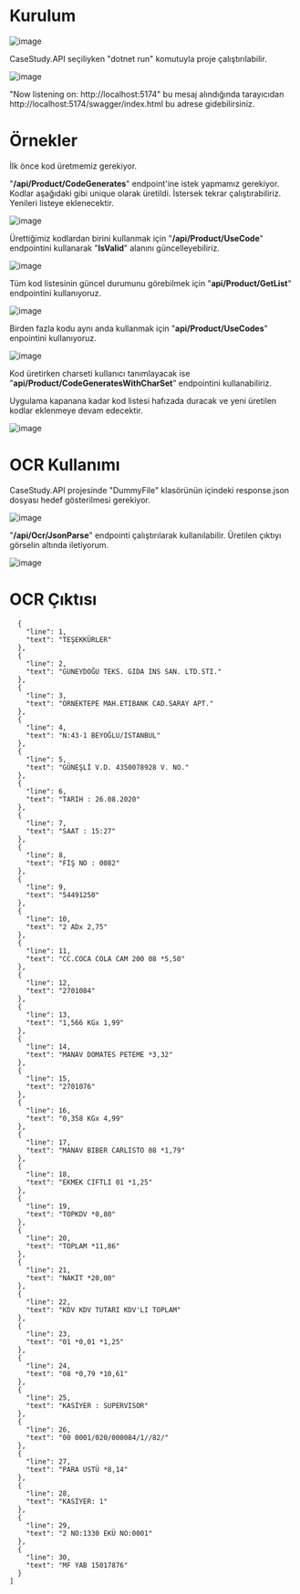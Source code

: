 # Kurulum
![image](https://github.com/kmturhan/case-study/assets/22748839/757754d3-bf3c-46a6-ab76-9f367223f121)

CaseStudy.API seçiliyken "dotnet run" komutuyla proje çalıştırılabilir. 

![image](https://github.com/kmturhan/case-study/assets/22748839/6412cf35-1e4d-44c8-8420-a086ed997134)

"Now listening on: http://localhost:5174" bu mesaj alındığında tarayıcıdan http://localhost:5174/swagger/index.html bu adrese gidebilirsiniz.

# Örnekler
İlk önce kod üretmemiz gerekiyor.

"**/api/Product/CodeGenerates**" endpoint'ine istek yapmamız gerekiyor.
Kodlar aşağıdaki gibi unique olarak üretildi. İstersek tekrar çalıştırabiliriz. Yenileri listeye eklenecektir.

![image](https://github.com/kmturhan/case-study/assets/22748839/080dfc2a-3fcf-45cd-97f3-b08c2ad5d58f)

Ürettiğimiz kodlardan birini kullanmak için "**/api/Product/UseCode**" endpointini kullanarak "**IsValid**" alanını güncelleyebiliriz.

![image](https://github.com/kmturhan/case-study/assets/22748839/a4d11f33-2bb8-40b3-8af1-f20fe631f415)

Tüm kod listesinin güncel durumunu görebilmek için "**api/Product/GetList**" endpointini kullanıyoruz.

![image](https://github.com/kmturhan/case-study/assets/22748839/9f496157-35f1-42a3-b5c5-8cb415bda427)

Birden fazla kodu aynı anda kullanmak için "**api/Product/UseCodes**" enpointini kullanıyoruz.

![image](https://github.com/kmturhan/case-study/assets/22748839/954a5db4-506f-4e32-9edb-4e59a00563b8)

Kod üretirken charseti kullanıcı tanımlayacak ise "**api/Product/CodeGeneratesWithCharSet**" endpointini kullanabiliriz.

Uygulama kapanana kadar kod listesi hafızada duracak ve yeni üretilen kodlar eklenmeye devam edecektir.

![image](https://github.com/kmturhan/case-study/assets/22748839/206c9350-1f14-4df0-9ebc-a6aa69468b22)

# OCR Kullanımı

CaseStudy.API projesinde "DummyFile" klasörünün içindeki response.json dosyası hedef gösterilmesi gerekiyor.

![image](https://github.com/kmturhan/case-study/assets/22748839/31ef5810-7f79-4fa2-9871-4293dedbd6e6)

"**/api/Ocr/JsonParse**" endpointi çalıştırılarak kullanılabilir. Üretilen çıktıyı görselin altında iletiyorum.

![image](https://github.com/kmturhan/case-study/assets/22748839/5c2f62f4-6b7a-428e-aca6-57878d731b66)


# OCR Çıktısı

```[
  {
    "line": 1,
    "text": "TEŞEKKÜRLER"
  },
  {
    "line": 2,
    "text": "GUNEYDOĞU TEKS. GIDA INS SAN. LTD.STI."
  },
  {
    "line": 3,
    "text": "ORNEKTEPE MAH.ETIBANK CAD.SARAY APT."
  },
  {
    "line": 4,
    "text": "N:43-1 BEYOĞLU/ISTANBUL"
  },
  {
    "line": 5,
    "text": "GÜNEŞLİ V.D. 4350078928 V. NO."
  },
  {
    "line": 6,
    "text": "TARIH : 26.08.2020"
  },
  {
    "line": 7,
    "text": "SAAT : 15:27"
  },
  {
    "line": 8,
    "text": "FİŞ NO : 0082"
  },
  {
    "line": 9,
    "text": "54491250"
  },
  {
    "line": 10,
    "text": "2 ADx 2,75"
  },
  {
    "line": 11,
    "text": "CC.COCA COLA CAM 200 08 *5,50"
  },
  {
    "line": 12,
    "text": "2701084"
  },
  {
    "line": 13,
    "text": "1,566 KGx 1,99"
  },
  {
    "line": 14,
    "text": "MANAV DOMATES PETEME *3,32"
  },
  {
    "line": 15,
    "text": "2701076"
  },
  {
    "line": 16,
    "text": "0,358 KGx 4,99"
  },
  {
    "line": 17,
    "text": "MANAV BIBER CARLISTO 08 *1,79"
  },
  {
    "line": 18,
    "text": "EKMEK CIFTLI 01 *1,25"
  },
  {
    "line": 19,
    "text": "TOPKDV *0,80"
  },
  {
    "line": 20,
    "text": "TOPLAM *11,86"
  },
  {
    "line": 21,
    "text": "NAKİT *20,00"
  },
  {
    "line": 22,
    "text": "KDV KDV TUTARI KDV'LI TOPLAM"
  },
  {
    "line": 23,
    "text": "01 *0,01 *1,25"
  },
  {
    "line": 24,
    "text": "08 *0,79 *10,61"
  },
  {
    "line": 25,
    "text": "KASİYER : SUPERVISOR"
  },
  {
    "line": 26,
    "text": "00 0001/020/000084/1//82/"
  },
  {
    "line": 27,
    "text": "PARA USTÜ *8,14"
  },
  {
    "line": 28,
    "text": "KASİYER: 1"
  },
  {
    "line": 29,
    "text": "2 NO:1330 EKÜ NO:0001"
  },
  {
    "line": 30,
    "text": "MF YAB 15017876"
  }
]
```
